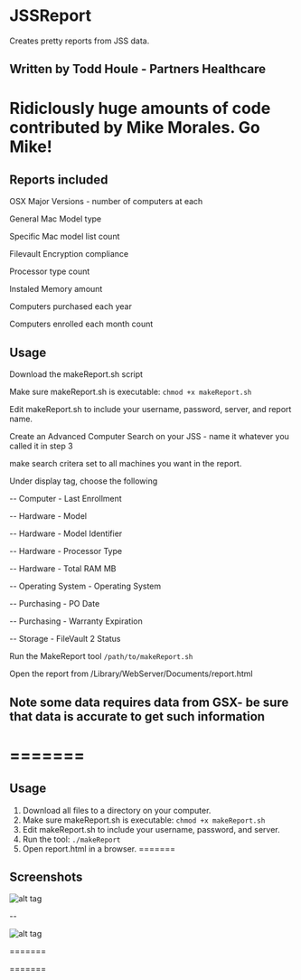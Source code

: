 # JSSReport

Creates pretty reports from JSS data.
## Written by Todd Houle - Partners Healthcare
# Ridiclously huge amounts of code contributed by Mike Morales. Go Mike!


## Reports included
OSX Major Versions - number of computers at each

General Mac Model type

Specific Mac model list count

Filevault Encryption compliance

Processor type count

Instaled Memory amount

Computers purchased each year

Computers enrolled each month count

## Usage
Download the makeReport.sh script

Make sure makeReport.sh is executable: `chmod +x makeReport.sh`

Edit makeReport.sh to include your username, password, server, and report name.

Create an Advanced Computer Search on your JSS - name it whatever you called it in step 3

make search critera set to all machines you want in the report.  

Under display tag, choose the following

  -- Computer - Last Enrollment

 --   Hardware - Model

  -- Hardware - Model Identifier

   -- Hardware - Processor Type

   -- Hardware - Total RAM MB

   -- Operating System - Operating System

   -- Purchasing - PO Date

   -- Purchasing - Warranty Expiration

   -- Storage - FileVault 2 Status

Run the MakeReport tool    `/path/to/makeReport.sh`

Open the report from /Library/WebServer/Documents/report.html

## Note some data requires data from GSX- be sure that data is accurate to get such information
=======
=======

## Usage

1. Download all files to a directory on your computer.
2. Make sure makeReport.sh is executable: `chmod +x makeReport.sh`
3. Edit makeReport.sh to include your username, password, and server.
4. Run the tool: `./makeReport`
5. Open report.html in a browser.
=======

## Screenshots

![alt tag](http://i.imgur.com/kez7gTR.png)

--

![alt tag](http://i.imgur.com/gwLyRMr.png)

=======

=======

